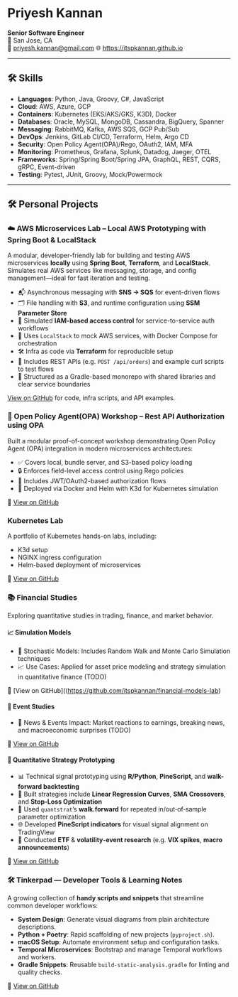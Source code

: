 # Priyesh Kannan

**Senior Software Engineer**  
📍 San Jose, CA  
📧 priyesh.kannan@gmail.com
🌐 https://itspkannan.github.io

---

## 🛠 Skills

- **Languages**: Python, Java, Groovy, C#, JavaScript  
- **Cloud**: AWS, Azure, GCP  
- **Containers**: Kubernetes (EKS/AKS/GKS, K3D), Docker  
- **Databases**: Oracle, MySQL, MongoDB, Cassandra, BigQuery, Spanner  
- **Messaging**: RabbitMQ, Kafka, AWS SQS, GCP Pub/Sub  
- **DevOps**: Jenkins, GitLab CI/CD, Terraform, Helm, Argo CD  
- **Security**: Open Policy Agent(OPA)/Rego, OAuth2, IAM, MFA  
- **Monitoring**: Prometheus, Grafana, Splunk, Datadog, Jaeger, OTEL  
- **Frameworks**: Spring/Spring Boot/Spring JPA, GraphQL, REST, CQRS, gRPC, Event-driven  
- **Testing**: Pytest, JUnit, Groovy, Mock/Powermock

--- 

## 🛠️ Personal Projects

### ☁️ AWS Microservices Lab – Local AWS Prototyping with Spring Boot & LocalStack

A modular, developer-friendly lab for building and testing AWS microservices **locally** using **Spring Boot**, **Terraform**, and **LocalStack**. Simulates real AWS services like messaging, storage, and config management—ideal for fast iteration and testing.

* 📬 Asynchronous messaging with **SNS → SQS** for event-driven flows
* 🗂️ File handling with **S3**, and runtime configuration using **SSM Parameter Store**
* 🔐 Simulated **IAM-based access control** for service-to-service auth workflows
* 🧪 Uses `LocalStack` to mock AWS services, with Docker Compose for orchestration
* 🛠️ Infra as code via **Terraform** for reproducible setup
* 🧰 Includes REST APIs (e.g. `POST /api/orders`) and example curl scripts to test flows
* 📁 Structured as a Gradle-based monorepo with shared libraries and clear service boundaries

[View on GitHub](https://github.com/itspkannan/aws-microservices-workshop-localstack) for code, infra scripts, and API examples.

### 🔐 Open Policy Agent(OPA) Workshop – Rest API Authorization using OPA

Built a modular proof-of-concept workshop demonstrating Open Policy Agent (OPA) integration in modern microservices architectures:

- ✅ Covers local, bundle server, and S3-based policy loading
- 🔒 Enforces field-level access control using Rego policies
- 🧪 Includes JWT/OAuth2-based authorization flows
- 🚀 Deployed via Docker and Helm with K3d for Kubernetes simulation

🔗 [View on GitHub](https://github.com/itspkannan/OPA-Workshop)

### Kubernetes Lab

A portfolio of Kubernetes hands-on labs, including:
- K3d setup
- NGINX ingress configuration
- Helm-based deployment of microservices

🔗 [View on GitHub](https://github.com/itspkannan/kubernetes_lab)

### 📚 Financial Studies

Exploring quantitative studies in trading, finance, and market behavior.

#### 📈 Simulation Models

- 🔄 Stochastic Models: Includes Random Walk and Monte Carlo Simulation techniques
- 📈 Use Cases: Applied for asset price modeling and strategy simulation in quantitative finance (TODO)

🔗 [View on GitHub]((https://github.com/itspkannan/financial-models-lab)


####  📰 Event Studies

- 📰 News & Events Impact: Market reactions to earnings, breaking news, and macroeconomic surprises (TODO)

🔗 [View on GitHub](https://github.com/itspkannan/event-studies)

#### 🧠 Quantitative Strategy Prototyping

* 📊 Technical signal prototyping using **R/Python**, **PineScript**, and **walk-forward backtesting**
* 🔁 Built strategies include **Linear Regression Curves**, **SMA Crossovers**, and **Stop‑Loss Optimization**
* 🧪 Used `quantstrat`’s **walk.forward** for repeated in/out‑of‑sample parameter optimization&#x20;
* 🌐 Developed **PineScript indicators** for visual signal alignment on TradingView
* 🧠 Conducted **ETF** & **volatility‑event research** (e.g. **VIX spikes**, **macro announcements**)

🔗 [View on GitHub](https://github.com/itspkannan/quant-lab)


### 🛠️ Tinkerpad — Developer Tools & Learning Notes

A growing collection of **handy scripts and snippets** that streamline common developer workflows:

* **System Design**: Generate visual diagrams from plain architecture descriptions.
* **Python + Poetry**: Rapid scaffolding of new projects (`pyproject.sh`).
* **macOS Setup**: Automate environment setup and configuration tasks.
* **Temporal Microservices**: Bootstrap and manage Temporal workflows and workers.
* **Gradle Snippets**: Reusable `build-static-analysis.gradle` for linting and quality checks.

🔗 [View on GitHub](https://github.com/itspkannan/tinkerpad)
